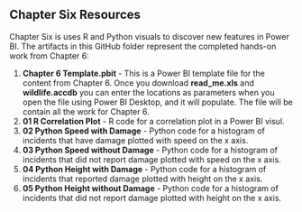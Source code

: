 ## Chapter Six Resources

Chapter Six is uses R and Python visuals to discover new features in Power BI. The artifacts in this GitHub folder represent the completed hands-on work from Chapter 6:

1. **Chapter 6 Template.pbit** - This is a Power BI template file for the content from Chapter 6. Once you download **read_me.xls** and **wildlife.accdb** you can enter the locations as parameters when you open the file using Power BI Desktop, and it will populate. The file will be contain all the work for Chapter 6.
2. **01 R Correlation Plot** - R code for a correlation plot in a Power BI visul.
3. **02 Python Speed with Damage** - Python code for a histogram of incidents that have damage plotted with speed on the x axis.
4. **03 Python Speed without Damage** - Python code for a histogram of incidents that did not report damage plotted with speed on the x axis.
5. **04 Python Height with Damage** - Python code for a histogram of incidents that reported damage plotted with height on the x axis.
6. **05 Python Height without Damage** - Python code for a histogram of incidents that did not report damage plotted with height on the x axis.
